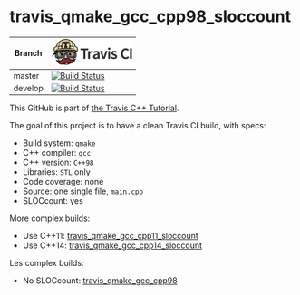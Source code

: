 # travis_qmake_gcc_cpp98_sloccount

Branch|[![Travis CI logo](TravisCI.png)](https://travis-ci.org)
---|---
master|[![Build Status](https://travis-ci.org/richelbilderbeek/travis_qmake_gcc_cpp98_sloccount.svg?branch=master)](https://travis-ci.org/richelbilderbeek/travis_qmake_gcc_cpp98_sloccount)
develop|[![Build Status](https://travis-ci.org/richelbilderbeek/travis_qmake_gcc_cpp98_sloccount.svg?branch=develop)](https://travis-ci.org/richelbilderbeek/travis_qmake_gcc_cpp98_sloccount)

This GitHub is part of [the Travis C++ Tutorial](https://github.com/richelbilderbeek/travis_cpp_tutorial).

The goal of this project is to have a clean Travis CI build, with specs:
 * Build system: `qmake`
 * C++ compiler: `gcc`
 * C++ version: `C++98`
 * Libraries: `STL` only
 * Code coverage: none
 * Source: one single file, `main.cpp`
 * SLOCcount: yes

More complex builds:

 * Use C++11: [travis_qmake_gcc_cpp11_sloccount](https://www.github.com/richelbilderbeek/travis_qmake_gcc_cpp11_sloccount)
 * Use C++14: [travis_qmake_gcc_cpp14_sloccount](https://www.github.com/richelbilderbeek/travis_qmake_gcc_cpp14_sloccount)

Les complex builds:

 * No SLOCcount: [travis_qmake_gcc_cpp98](https://www.github.com/richelbilderbeek/travis_qmake_gcc_cpp98)
